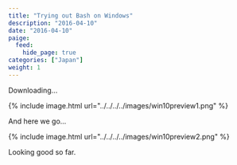 ```yaml
---
title: "Trying out Bash on Windows"
description: "2016-04-10"
date: "2016-04-10"
paige:
  feed:
    hide_page: true
categories: ["Japan"]
weight: 1
---
```


Downloading...

{% include image.html url="../../../../images/win10preview1.png" %}

And here we go...

{% include image.html url="../../../../images/win10preview2.png" %}

Looking good so far.

<br>
